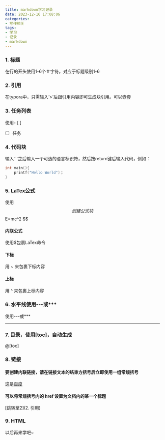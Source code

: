 ```yaml
---
title: markdown学习记录
date: 2023-12-16 17:08:06
categories:
- 写作相关
tags:
- 学习
- 记录
- markdown
---
```


### 1. 标题
在行的开头使用1-6个＃字符，对应于标题级别1-6

### 2. 引用
在typora中，只需输入’>’后跟引用内容即可生成块引用。可以嵌套

### 3. 任务列表
使用- [ ] 
- [ ] 任务

### 4. 代码块
输入```之后输入一个可选的语言标识符，然后按return键后输入代码，例如：

   ```c++
   int main(){
       printf("Hello World")；
   }
   ```

### 5. LaTex公式
使用$$创建公式块
$$
E=mc^2
$$

#### 内联公式
使用$包裹LaTex命令
#### 下标
用 ~ 来包裹下标内容
#### 上标
用 ^ 来包裹上标内容

### 6. 水平线使用---或***
使用---或***
***

### 7. 目录，使用[toc]，自动生成

@[toc]

### 8. 链接

#### 要创建内联链接，请在链接文本的结束方括号后立即使用一组常规括号
这是[百度](http://www.baidu.com)

#### 可以将常规括号内的 href 设置为文档内的某一个标题
[跳转至2](2. 引用)

### 9. HTML
以后再来学吧~